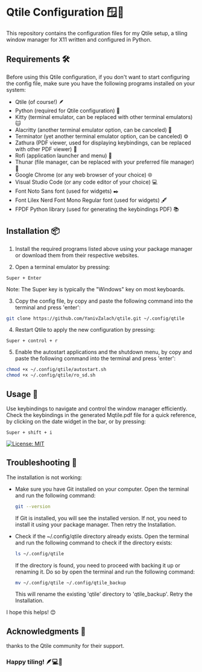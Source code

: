 # Qtile Configuration 🪟🚀

This repository contains the configuration files for my Qtile setup, a tiling window manager for X11 written and configured in Python.

## Requirements 🛠️

Before using this Qtile configuration, if you don't want to start configuring the config file, make sure you have the following programs installed on your system:

- Qtile (of course!) 🪶
- Python (required for Qtile configuration) 🐍
- Kitty (terminal emulator, can be replaced with other terminal emulators) 🐱
- Alacritty (another terminal emulator option, can be canceled) 🍃
- Terminator (yet another terminal emulator option, can be canceled) ⚙️
- Zathura (PDF viewer, used for displaying keybindings, can be replaced with other PDF viewer) 📜
- Rofi (application launcher and menu) 🚀
- Thunar (file manager, can be replaced with your preferred file manager) 📂
- Google Chrome (or any web browser of your choice) 🌐
- Visual Studio Code (or any code editor of your choice) 💻
- Font Noto Sans font (used for widgets) ✒️
- Font Lilex Nerd Font Mono Regular font (used for widgets) 🖋️
- FPDF Python library (used for generating the keybindings PDF) 📚

## Installation 📦

1. Install the required programs listed above using your package manager or download them from their respective websites.

2. Open a terminal emulator by pressing:
  ```
  Super + Enter
  ```
  Note: The Super key is typically the "Windows" key on most keyboards.
  
3. Copy the config file, by copy and paste the following command into the terminal and press 'enter':

  ```bash
  git clone https://github.com/YanivZalach/qtile.git ~/.config/qtile
  ```

4. Restart Qtile to apply the new configuration by pressing:

  ```
  Super + control + r
  ```

5. Enable the autostart applications and the shutdown menu, by copy and paste the following command into the terminal and press 'enter':
  ```bash
  chmod +x ~/.config/qtile/autostart.sh
  chmod +x ~/.config/qtile/ro_sd.sh
  ```

## Usage 🚀

Use keybindings to navigate and control the window manager efficiently. 
Check the keybindings in the generated Mqtile.pdf file for a quick reference, by clicking on the date widget in the bar,
or by pressing:

```
Super + shift + i 
```
[![License: MIT](https://img.shields.io/badge/License-MIT-yellow.svg)](https://opensource.org/licenses/MIT)

## Troubleshooting 🔧

The installation is not working:

* Make sure you have Git installed on your computer.
  Open the terminal and run the following command:
  ```bash
  git --version
  ```
  If Git is installed, you will see the installed version. If not, you need to install it using your package manager.
  Then retry the Installation.
  
* Check if the ~/.config/qtile directory already exists.
  Open the terminal and run the following command to check if the directory exists:
  ```bash
  ls ~/.config/qtile
  ```
  If the directory is found, you need to proceed with backing it up or renaming it.
  Do so by open the terminal and run the following command:
  ```bash
  mv ~/.config/qtile ~/.config/qtile_backup
  ```
  This will rename the existing 'qtile' directory to 'qtile_backup'.
  Retry the Installation.

I hope this helps! 😊

## Acknowledgments 🙏
thanks to the Qtile community for their support.


### Happy tiling! 🪶💻🐍
